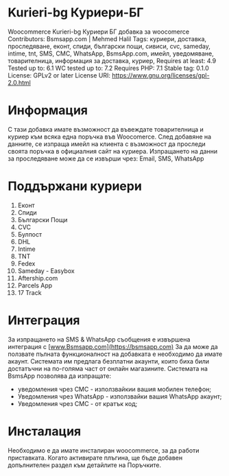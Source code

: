 
# Kurieri-bg    Куриери-БГ
Woocommerce Kurieri-bg Куриери БГ добавка за woocomerce
Contributors: Bsmsapp.com | Mehmed Halil
Tags: куриери, доставка, проследяване, еконт, спиди, български пощи, сивиси, cvc, sameday, intime, tnt, SMS, СМС, WhatsApp, BsmsApp.com, имейл, уведомяване, товарителница, информация за доставка, куриер,
Requires at least: 4.9
Tested up to: 6.1
WC tested up to: 7.2
Requires PHP: 7.1
Stable tag: 0.1.0
License: GPLv2 or later
License URI: https://www.gnu.org/licenses/gpl-2.0.html

# Информация
С тази добавка имате възможност да въвеждате товарителница и куриер към всяка една поръчка във Woocomerce. След добавяне на данните, се изпраща имейл на клиента с възможност да проследи своята поръчка в официалния сайт на куриера.
Изпращането на данни за проследяване може да се извърши чрез: Email, SMS, WhatsApp

# Поддържани куриери
1. Еконт
2. Спиди
3. Български Пощи
4. CVC
5. Булпост
6. DHL
7. Intime
8. TNT
9. Fedex
10. Sameday - Easybox
11. Aftership.com
12. Parcels App
13. 17 Track

# Интеграция
За изпращането на SMS & WhatsApp съобщения е извършена интеграция с [www.Bsmsapp.com](https://bsmsapp.com)
За да може да ползвате пълната функционалност на добавката е необходимо да имате акаунт. Системата им предлага безплатни акаунти, които биха били достатъчни на по-голяма част от онлайн магазините.
Системата на BsmsApp позволява да изпращате:
* уведомления чрез СМС - използвайкии вашия мобилен телефон;
* Уведомления чрез WhatsApp - използвайки вашия WhatsApp акаунт;
* Уведомления чрез СМС - от кратък код;

# Инсталация
Необходимо е да имате инсталиран woocommerce, за да работи приставката. Когато активирате плъгина, ще бъде добавен допълнителен раздел към детайлите на Поръчките.

